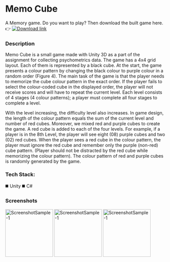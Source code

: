 # Memo Cube
A Memory game. Do you want to play? Then download the built game here. 👉 [![Download link](https://img.shields.io/badge/-Memo--Cube-purple?logo=html5&logoColor=white
)](https://github.com/HansiUdapola/MemoCube/tree/main/BuildFiles)

### Description

Memo Cube is a small game made with Unity 3D as a part of the assignment for collecting psychometrics data. The game has a 4x4 grid layout. Each of them is represented by a black cube. At the start, the game presents a colour pattern by changing the black colour to purple colour in a random order (Figure 4). The main task of the game is that the player needs to memorize the cube colour pattern in the exact order.  If the player fails to select the colour-coded cube in the displayed order, the player will not receive scores and  will have to repeat the current level. Each level consists of 4 stages (4 colour patterns); a player must complete all four stages to complete a level.

With the level increasing, the difficulty level also increases. In game design, the length of the colour pattern equals the sum of the current level and number of red cubes. Moreover, we mixed red and purple cubes to create the game. A red cube is added to each of the four levels. For example, if a player is in the 8th Level, the player will see eight (08) purple cubes and two (02) red cubes. When the player sees a red cube in the colour pattern, the player must ignore the red cube and remember only the purple (non-red) cube pattern. (Player should not be distracted by the red cube while memorizing the colour pattern). 
The colour pattern of red and purple cubes is randomly generated by the game.

### Tech Stack:

◼️ Unity
◼️ C#

### Screenshots 
<img height = "150" alt="ScreenshotSample-1" src="https://github.com/HansiUdapola/MemoCube/assets/28914861/85acaedb-14df-4701-9fd1-f5b90709262b"> 
<img height = "150" alt="ScreenshotSample-1" src="https://github.com/HansiUdapola/MemoCube/assets/28914861/66e37ab3-0b2c-4961-a2ca-4dedfd390a00"> 
<img height = "150" alt="ScreenshotSample-1" src="https://github.com/HansiUdapola/MemoCube/assets/28914861/a3d77a35-3f02-4313-beb4-df985229b2ac">

